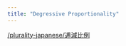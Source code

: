 ```yaml
---
title: "Degressive Proportionality"
---
```


[/plurality-japanese/逓減比例](https://scrapbox.io/plurality-japanese/逓減比例)
